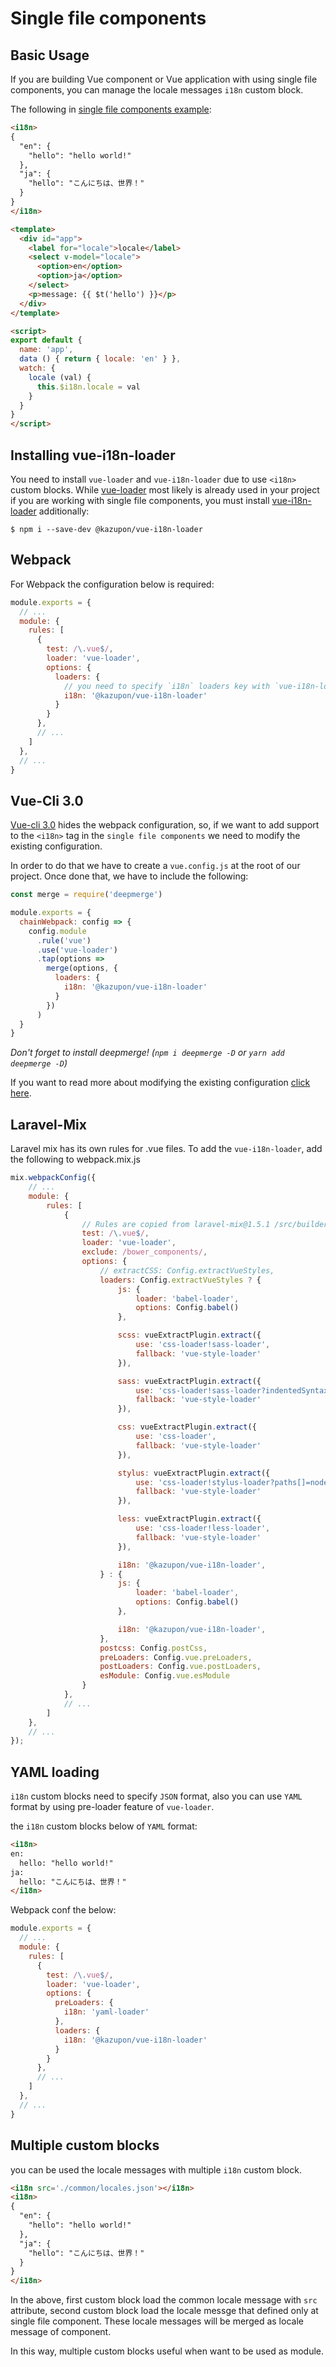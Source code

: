 # Single file components

## Basic Usage

If you are building Vue component or Vue application with using single file components, you can manage the locale messages `i18n` custom block.

The following in [single file components example](https://github.com/kazupon/vue-i18n/tree/dev/examples/sfc):

```html
<i18n>
{
  "en": {
    "hello": "hello world!"
  },
  "ja": {
    "hello": "こんにちは、世界！"
  }
}
</i18n>

<template>
  <div id="app">
    <label for="locale">locale</label>
    <select v-model="locale">
      <option>en</option>
      <option>ja</option>
    </select>
    <p>message: {{ $t('hello') }}</p>
  </div>
</template>

<script>
export default {
  name: 'app',
  data () { return { locale: 'en' } },
  watch: {
    locale (val) {
      this.$i18n.locale = val
    }
  }
}
</script>
```
## Installing vue-i18n-loader

You need to install `vue-loader` and `vue-i18n-loader` due to use `<i18n>` custom blocks. While [vue-loader](https://github.com/vuejs/vue-loader) most likely is already used in your project if you are working with single file components, you must install [vue-i18n-loader](https://github.com/kazupon/vue-i18n-loader) additionally:

```
$ npm i --save-dev @kazupon/vue-i18n-loader
```

## Webpack

For Webpack the configuration below is required:

```js
module.exports = {
  // ...
  module: {
    rules: [
      {
        test: /\.vue$/,
        loader: 'vue-loader',
        options: {
          loaders: {
            // you need to specify `i18n` loaders key with `vue-i18n-loader` (https://github.com/kazupon/vue-i18n-loader)
            i18n: '@kazupon/vue-i18n-loader'
          }
        }
      },
      // ...
    ]
  },
  // ...
}
```

## Vue-Cli 3.0

[Vue-cli 3.0](https://github.com/vuejs/vue-cli) hides the webpack configuration, so, if we want to add support to the `<i18n>` tag in the `single file components` we need to modify the existing configuration.

In order to do that we have to create a `vue.config.js` at the root of our project. Once done that, we have to include the following:

```js
const merge = require('deepmerge')

module.exports = {
  chainWebpack: config => {
    config.module
      .rule('vue')
      .use('vue-loader')
      .tap(options =>
        merge(options, {
          loaders: {
            i18n: '@kazupon/vue-i18n-loader'
          }
        })
      )
  }
}
```

_Don't forget to install deepmerge! (`npm i deepmerge -D` or `yarn add deepmerge -D`)_

If you want to read more about modifying the existing configuration [click here](https://github.com/vuejs/vue-cli/blob/dev/docs/webpack.md).

## Laravel-Mix

Laravel mix has its own rules for .vue files. To add the `vue-i18n-loader`, add the following to webpack.mix.js

```js
mix.webpackConfig({
    // ...
    module: {
        rules: [
            {
                // Rules are copied from laravel-mix@1.5.1 /src/builder/webpack-rules.js and manually merged with the ia8n-loader. Make sure to update the rules to the latest found in webpack-rules.js
                test: /\.vue$/,
                loader: 'vue-loader',
                exclude: /bower_components/,
                options: {
                    // extractCSS: Config.extractVueStyles,
                    loaders: Config.extractVueStyles ? {
                        js: {
                            loader: 'babel-loader',
                            options: Config.babel()
                        },

                        scss: vueExtractPlugin.extract({
                            use: 'css-loader!sass-loader',
                            fallback: 'vue-style-loader'
                        }),

                        sass: vueExtractPlugin.extract({
                            use: 'css-loader!sass-loader?indentedSyntax',
                            fallback: 'vue-style-loader'
                        }),

                        css: vueExtractPlugin.extract({
                            use: 'css-loader',
                            fallback: 'vue-style-loader'
                        }),

                        stylus: vueExtractPlugin.extract({
                            use: 'css-loader!stylus-loader?paths[]=node_modules',
                            fallback: 'vue-style-loader'
                        }),

                        less: vueExtractPlugin.extract({
                            use: 'css-loader!less-loader',
                            fallback: 'vue-style-loader'
                        }),

                        i18n: '@kazupon/vue-i18n-loader',
                    } : {
                        js: {
                            loader: 'babel-loader',
                            options: Config.babel()
                        },

                        i18n: '@kazupon/vue-i18n-loader',
                    },
                    postcss: Config.postCss,
                    preLoaders: Config.vue.preLoaders,
                    postLoaders: Config.vue.postLoaders,
                    esModule: Config.vue.esModule
                }
            },
            // ...
        ]
    },
    // ...
});
```

## YAML loading

`i18n` custom blocks need to specify `JSON` format, also you can use `YAML` format by using pre-loader feature of `vue-loader`.

the `i18n` custom blocks below of `YAML` format:

```html
<i18n>
en:
  hello: "hello world!"
ja:
  hello: "こんにちは、世界！"
</i18n>
```

Webpack conf the below:

```js
module.exports = {
  // ...
  module: {
    rules: [
      {
        test: /\.vue$/,
        loader: 'vue-loader',
        options: {
          preLoaders: {
            i18n: 'yaml-loader'
          },
          loaders: {
            i18n: '@kazupon/vue-i18n-loader'
          }
        }
      },
      // ...
    ]
  },
  // ...
}
```

## Multiple custom blocks

you can be used the locale messages with multiple `i18n` custom block.

```html
<i18n src='./common/locales.json'></i18n>
<i18n>
{
  "en": {
    "hello": "hello world!"
  },
  "ja": {
    "hello": "こんにちは、世界！"
  }
}
</i18n>
```

In the above, first custom block load the common locale message with `src` attribute, second custom block load the locale messge that defined only at single file component. These locale messages will be merged as locale message of component.

In this way, multiple custom blocks useful when want to be used as module.

